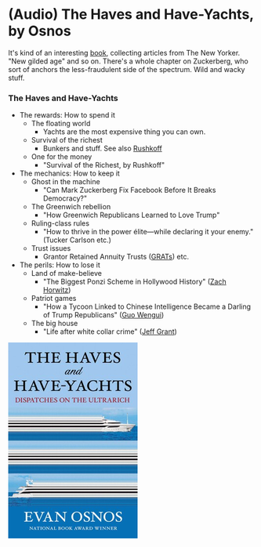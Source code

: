 # (Audio) The Haves and Have-Yachts, by Osnos

It's kind of an interesting [book][], collecting articles from The New
Yorker. "New gilded age" and so on. There's a whole chapter on
Zuckerberg, who sort of anchors the less-fraudulent side of the
spectrum. Wild and wacky stuff.

[book]: https://www.simonandschuster.com/books/The-Haves-and-Have-Yachts/Evan-Osnos/9781668204481


### The Haves and Have-Yachts

 * The rewards: How to spend it
     * The floating world
         * Yachts are the most expensive thing you can own.
     * Survival of the richest
         * Bunkers and stuff. See also [Rushkoff][]
     * One for the money
         * "Survival of the Richest, by Rushkoff"
 * The mechanics: How to keep it
     * Ghost in the machine
         * "Can Mark Zuckerberg Fix Facebook Before It Breaks Democracy?"
     * The Greenwich rebellion
         * "How Greenwich Republicans Learned to Love Trump"
     * Ruling-class rules
         * "How to thrive in the power élite—while declaring it your enemy." (Tucker Carlson etc.)
     * Trust issues
         * Grantor Retained Annuity Trusts ([GRATs][]) etc.
 * The perils: How to lose it
     * Land of make-believe
         * "The Biggest Ponzi Scheme in Hollywood History" ([Zach Horwitz][])
     * Patriot games
         * "How a Tycoon Linked to Chinese Intelligence Became a Darling of Trump Republicans" ([Guo Wengui][])
     * The big house
         * "Life after white collar crime" ([Jeff Grant][])


[Rushkoff]: /20240519-survival_of_the_richest_by_rushkoff/ "Survival of the Richest, by Rushkoff"
[GRATs]: https://www.investopedia.com/terms/g/grat.asp
[Zach Horwitz]: https://en.wikipedia.org/wiki/Zach_Avery
[Guo Wengui]: https://en.wikipedia.org/wiki/Guo_Wengui
[Jeff Grant]: https://en.wikipedia.org/wiki/Jeff_Grant_(attorney)


![cover](cover.jpg)
